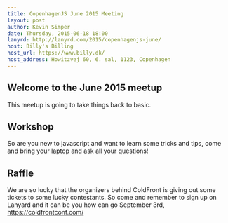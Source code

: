 ```yaml
---
title: CopenhagenJS June 2015 Meeting
layout: post
author: Kevin Simper
date: Thursday, 2015-06-18 18:00
lanyrd: http://lanyrd.com/2015/copenhagenjs-june/
host: Billy's Billing
host_url: https://www.billy.dk/
host_address: Howitzvej 60, 6. sal, 1123, Copenhagen
---
```


## Welcome to the June 2015 meetup

This meetup is going to take things back to basic.

## Workshop

So are you new to javascript and want to learn some tricks and tips, come and
bring your laptop and ask all your questions!


## Raffle

We are so lucky that the organizers behind ColdFront is giving out some tickets
to some lucky contestants. So come and remember to sign up on Lanyard and it can
be you how can go September 3rd, https://coldfrontconf.com/
